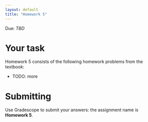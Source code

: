 ```yaml
---
layout: default
title: "Homework 5"
---
```


Due: *TBD*

# Your task

Homework 5 consists of the following homework problems from the textbook:

* TODO: more

# Submitting

Use Gradescope to submit your answers: the assignment name is **Homework 5**.
